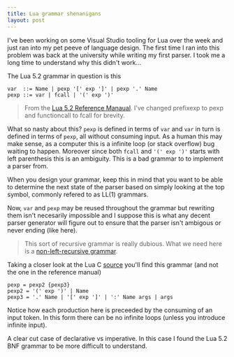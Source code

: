 ```yaml
---
title: Lua grammar shenanigans
layout: post
---
```


I've been working on some Visual Studio tooling for Lua over the week and just ran into my pet peeve of language design. The first time I ran into this problem was back at the university while writing my first parser. I took me a long time to understand why this didn't work...

The Lua 5.2 grammar in question is this

    var  ::= Name | pexp '[' exp ']' | pexp '.' Name
    pexp ::= var | fcall | '(' exp ')'
    
> From the [Lua 5.2 Reference Manaual](http://www.lua.org/manual/5.2/manual.html#9). I've changed prefixexp to pexp and functioncall to fcall for brevity.

What so nasty about this? `pexp` is defined in terms of `var` and `var` in turn is defined in terms of `pexp`, all without consuming input. As a human this may make sense, as a computer this is a infinite loop (or stack overflow) bug waiting to happen. Moreover since both `fcall` and `'(' exp ')'` starts with left parenthesis this is an ambiguity. This is a bad grammar to to implement a parser from.

When you design your grammar, keep this in mind that you want to be able to determine the next state of the parser based on simply looking at the top symbol, commonly refered to as LL(1) grammars.

Now, `var` and `pexp` may be reused throughout the grammar but rewriting them isn't necesarily impossible and I suppose this is what any decent parser generator will figure out to ensure that the parser isn't ambigous or never ending (like here).

> This sort of recursive grammar is really dubious. What we need here is a [non-left-recursive grammar](http://www.engr.mun.ca/~theo/Misc/exp_parsing.htm#rdp).

Taking a closer look at the Lua C [source](http://www.lua.org/source/5.2/lparser.c.html#prefixexp) you'll find this grammar (and not the one in the reference manual)

    pexp = pexp2 {pexp3}
    pexp2 = '(' exp ')' | Name
    pexp3 = '.' Name | '[' exp ']' | ':' Name args | args
    
Notice how each production here is preceeded by the consuming of an input token. In this form there can be no infinite loops (unless you introduce infinite input).

A clear cut case of declarative vs imperative. In this case I found the Lua 5.2 BNF grammar to be more difficult to understand.
